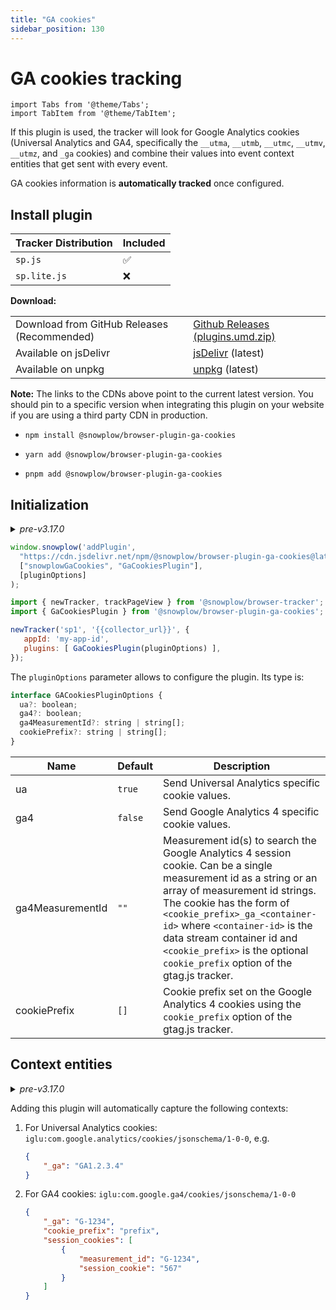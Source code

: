 ```yaml
---
title: "GA cookies"
sidebar_position: 130
---
```


# GA cookies tracking

```mdx-code-block
import Tabs from '@theme/Tabs';
import TabItem from '@theme/TabItem';
```

If this plugin is used, the tracker will look for Google Analytics cookies (Universal Analytics and GA4, specifically the `__utma`, `__utmb`, `__utmc`, `__utmv`, `__utmz`, and `_ga` cookies) and combine their values into event context entities that get sent with every event.

GA cookies information is **automatically tracked** once configured.

## Install plugin

<Tabs groupId="platform" queryString>
  <TabItem value="js" label="JavaScript (tag)" default>

| Tracker Distribution | Included |
|----------------------|----------|
| `sp.js`              | ✅        |
| `sp.lite.js`         | ❌        |

**Download:**

<table class="has-fixed-layout"><tbody><tr><td>Download from GitHub Releases (Recommended)</td><td><a href="https://github.com/snowplow/snowplow-javascript-tracker/releases" target="_blank" rel="noreferrer noopener">Github Releases (plugins.umd.zip)</a></td></tr><tr><td>Available on jsDelivr</td><td><a href="https://cdn.jsdelivr.net/npm/@snowplow/browser-plugin-ga-cookies@latest/dist/index.umd.min.js" target="_blank" rel="noreferrer noopener">jsDelivr</a> (latest)</td></tr><tr><td>Available on unpkg</td><td><a href="https://unpkg.com/@snowplow/browser-plugin-ga-cookies@latest/dist/index.umd.min.js" target="_blank" rel="noreferrer noopener">unpkg</a> (latest)</td></tr></tbody></table>

**Note:** The links to the CDNs above point to the current latest version. You should pin to a specific version when integrating this plugin on your website if you are using a third party CDN in production.

  </TabItem>
  <TabItem value="browser" label="Browser (npm)">

- `npm install @snowplow/browser-plugin-ga-cookies`
- `yarn add @snowplow/browser-plugin-ga-cookies`
- `pnpm add @snowplow/browser-plugin-ga-cookies`


  </TabItem>
</Tabs>

## Initialization

<details>

<summary><i>pre-v3.17.0</i></summary>

<Tabs groupId="platform" queryString>
  <TabItem value="js" label="JavaScript (tag)" default>

```javascript
window.snowplow('addPlugin',
  "https://cdn.jsdelivr.net/npm/@snowplow/browser-plugin-ga-cookies@latest/dist/index.umd.min.js",
  ["snowplowGaCookies", "GaCookiesPlugin"]
);
```

  </TabItem>
  <TabItem value="browser" label="Browser (npm)">

```javascript
import { newTracker, trackPageView } from '@snowplow/browser-tracker';
import { GaCookiesPlugin } from '@snowplow/browser-plugin-ga-cookies';

newTracker('sp1', '{{collector_url}}', {
   appId: 'my-app-id',
   plugins: [ GaCookiesPlugin() ],
});
```

  </TabItem>
</Tabs>

</details>

<Tabs groupId="platform" queryString>
  <TabItem value="js" label="JavaScript (tag)" default>

```javascript
window.snowplow('addPlugin',
  "https://cdn.jsdelivr.net/npm/@snowplow/browser-plugin-ga-cookies@latest/dist/index.umd.min.js",
  ["snowplowGaCookies", "GaCookiesPlugin"],
  [pluginOptions]
);
```

  </TabItem>
  <TabItem value="browser" label="Browser (npm)">

```javascript
import { newTracker, trackPageView } from '@snowplow/browser-tracker';
import { GaCookiesPlugin } from '@snowplow/browser-plugin-ga-cookies';

newTracker('sp1', '{{collector_url}}', {
   appId: 'my-app-id',
   plugins: [ GaCookiesPlugin(pluginOptions) ],
});
```

  </TabItem>
</Tabs>

The `pluginOptions` parameter allows to configure the plugin. Its type is:

```javascript
interface GACookiesPluginOptions {
  ua?: boolean;
  ga4?: boolean;
  ga4MeasurementId?: string | string[];
  cookiePrefix?: string | string[];
}
```

| Name             | Default | Description                                                                                                                                                                                                                                                                                                                                                     |
|------------------|---------|-----------------------------------------------------------------------------------------------------------------------------------------------------------------------------------------------------------------------------------------------------------------------------------------------------------------------------------------------------------------|
| ua               | `true`  | Send Universal Analytics specific cookie values.                                                                                                                                                                                                                                                                                                                |
| ga4              | `false` | Send Google Analytics 4 specific cookie values.                                                                                                                                                                                                                                                                                                                 |
| ga4MeasurementId | `""`    | Measurement id(s) to search the Google Analytics 4 session cookie. Can be a single measurement id as a string or an array of measurement id strings. The cookie has the form of `<cookie_prefix>_ga_<container-id>` where `<container-id>` is the data stream container id and `<cookie_prefix>` is the optional `cookie_prefix` option of the gtag.js tracker. |
| cookiePrefix     | `[]`    | Cookie prefix set on the Google Analytics 4 cookies using the `cookie_prefix` option of the gtag.js  tracker.                                                                                                                                                                                                                                                   |

## Context entities

<details>

<summary><i>pre-v3.17.0</i></summary>

Adding this plugin will automatically capture the following context:

**Context**                                                                                             [iglu:com.google.analytics/cookies/jsonschema/1-0-0](https://github.com/snowplow/iglu-central/blob/master/schemas/com.google.analytics/cookies/jsonschema/1-0-0)

**Example**
```json
{
  "_ga": "GA1.2.739498691.16151511088"
}
```

</details>

Adding this plugin will automatically capture the following contexts:

1. For Universal Analytics cookies: `iglu:com.google.analytics/cookies/jsonschema/1-0-0`, e.g.

   ```json
   {
       "_ga": "GA1.2.3.4"
   }
   ```

2. For GA4 cookies: `iglu:com.google.ga4/cookies/jsonschema/1-0-0`

   ```json
   {
       "_ga": "G-1234",
       "cookie_prefix": "prefix",
       "session_cookies": [
           {
               "measurement_id": "G-1234",
               "session_cookie": "567"
           }
       ]
   }
   ```
